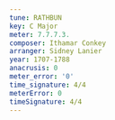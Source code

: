 ```yaml
---
tune: RATHBUN
key: C Major
meter: 7.7.7.3.
composer: Ithamar Conkey
arranger: Sidney Lanier
year: 1707-1788
anacrusis: 0
meter_error: '0'
time_signature: 4/4
meterError: 0
timeSignature: 4/4
---
```

